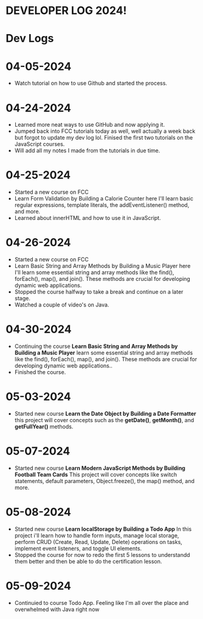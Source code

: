 # DEVELOPER LOG 2024!
 
 # Dev Logs

 # 04-05-2024

 * Watch tutorial on how to use Github and started the process.

# 04-24-2024

* Learned more neat ways to use GitHub and now applying it. 
* Jumped back into FCC tutorials today as well, well actually a week back but forgot to update my dev log lol. Finised the first two tutorials on the JavaScript courses.
* Will add all my notes I made from the tutorials in due time.

# 04-25-2024

* Started a new course on FCC 
* Learn Form Validation by Building a Calorie Counter here I'll learn basic regular expressions, template literals, the addEventListener() method, and more.
* Learned about innerHTML and how to use it in JavaScript.

# 04-26-2024

* Started a new course on FCC 
* Learn Basic String and Array Methods by Building a Music Player here I'll learn some essential string and array methods like the find(), forEach(), map(), and join(). These methods are crucial for developing dynamic web applications.
* Stopped the course halfway to take a break and continue on a later stage.
* Watched a couple of video's on Java.

# 04-30-2024

* Continuing the course **Learn Basic String and Array Methods by Building a Music Player** learn some essential string and array methods like the find(), forEach(), map(), and join(). These methods are crucial for developing dynamic web applications..
* Finished the course.

# 05-03-2024

* Started new course **Learn the Date Object by Building a Date Formatter** this project will cover concepts such as the **getDate()**, **getMonth()**, and **getFullYear()** methods.

# 05-07-2024

* Started new course **Learn Modern JavaScript Methods by Building Football Team Cards** This project will cover concepts like switch statements, default parameters, Object.freeze(), the map() method, and more.

# 05-08-2024

* Started new course **Learn localStorage by Building a Todo App** In this project i'll learn how to handle form inputs, manage local storage, perform CRUD (Create, Read, Update, Delete) operations on tasks, implement event listeners, and toggle UI elements.
* Stopped the course for now to redo the first 5 lessons to understandd them better and then be able to do the certification lesson.

# 05-09-2024

* Continuied to course Todo App. Feeling like I'm all over the place and overwhelmed with Java right now